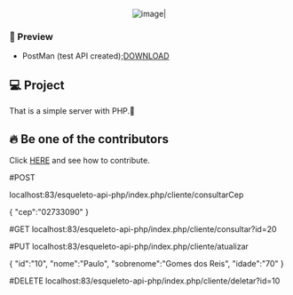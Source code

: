 <div align='center'>
 
 ![image](https://img.shields.io/badge/PHP-777BB4?style=for-the-badge&logo=php&logoColor=white)|
 
 </div>

 ### 🙉 Preview
 - PostMan (test API created);[DOWNLOAD](www.postman.com/downloads)
 
## 💻 Project

That is a simple server with PHP.🧩

## 🔥 Be one of the contributors<br>

Click [HERE](contribuition.md) and see how to contribute.<br>











#POST

localhost:83/esqueleto-api-php/index.php/cliente/consultarCep

{
    "cep":"02733090"
}

#GET
localhost:83/esqueleto-api-php/index.php/cliente/consultar?id=20


#PUT
localhost:83/esqueleto-api-php/index.php/cliente/atualizar

{
    "id":"10",
    "nome":"Paulo",
    "sobrenome":"Gomes dos Reis",
    "idade":"70"
}

#DELETE
localhost:83/esqueleto-api-php/index.php/cliente/deletar?id=10




